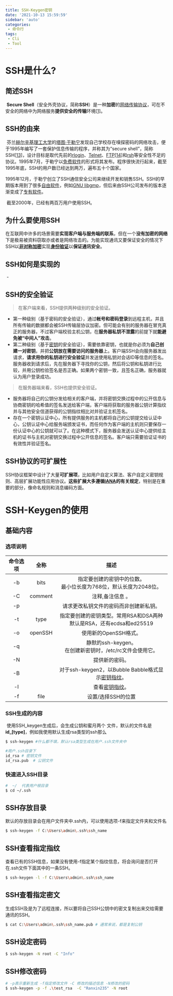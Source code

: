 ```yaml
---
title: SSH-Keygen密钥
date: '2021-10-13 15:59:59'
sidebar: 'auto'
categories:
 - 命令行
tags:
 - Cli
 - Tool
---
```


# SSH是什么?

## 简述SSH

​		**Secure Shell**（安全外壳协议，简称**SSH**）是一种**加密**的[网络传输协议](https://zh.wikipedia.org/wiki/网络传输协议)，可在不安全的网络中为网络服务**提供安全的传输**环境[[1\]](https://zh.wikipedia.org/wiki/Secure_Shell#cite_note-rfc4251-1)。

## SSH的由来

​		芬兰[赫尔辛基理工大学](https://zh.wikipedia.org/wiki/赫尔辛基理工大学)的[塔图·于勒宁](https://zh.wikipedia.org/wiki/塔图·于勒宁)发现自己学校存在嗅探密码的网络攻击，便于1995年编写了一套保护信息传输的程序，并称其为“secure shell”，简称SSH[[13\]](https://zh.wikipedia.org/wiki/Secure_Shell#cite_note-13)，设计目标是取代先前的[rlogin](https://zh.wikipedia.org/w/index.php?title=Rlogin&action=edit&redlink=1)、[Telnet](https://zh.wikipedia.org/wiki/Telnet)、[FTP](https://zh.wikipedia.org/wiki/FTP)[[14\]](https://zh.wikipedia.org/wiki/Secure_Shell#cite_note-14)和[rsh](https://zh.wikipedia.org/wiki/远程外壳)等安全性不足的协议。1995年7月，于勒宁以[免费软件](https://zh.wikipedia.org/wiki/免費軟體)的形式将其发布。程序很快流行起来，截至1995年底，SSH的用户数已经达到两万，遍布五十个国家。

​		1995年12月，于勒宁创立了SSH通信安全公司来继续开发和销售SSH。SSH的早期版本用到了很多[自由软件](https://zh.wikipedia.org/wiki/自由软件)，例如[GNU libgmp](https://zh.wikipedia.org/wiki/GNU多重精度运算库)，但后来由SSH公司发布的版本逐渐变成了[专有软件](https://zh.wikipedia.org/wiki/专有软件)。

​		截至2000年，已经有两百万用户使用SSH。

## 为什么要使用SSH

​		在互联网中许多的场景需要**实现客户端与服务端的联系**，但在一个**没有加密的网络**下是极易被资料窃取亦或者是网络攻击的。为能实现通讯又要保证安全的情况下SSH以[**非对称加密**](https://zh.wikipedia.org/wiki/非对称加密)实现[**身份验证**](https://zh.wikipedia.org/wiki/身份验证)以**保证通讯安全**。

## SSH如何是实现的

​		-

## SSH的安全验证

> 在客户端来看，SSH提供两种级别的安全验证。

- 第一种级别（基于密码的安全验证），通过**帐号和密码登录**到远程主机，并且所有传输的数据都会被SSH传输层协议加密。但可能会有别的服务器在冒充真正的服务器，不过客户端校验主机公钥，在**服务器私钥不泄露**的前提下就**能避免被“中间人”攻击**。
- 第二种级别（基于[密钥](https://zh.wikipedia.org/wiki/公开密钥加密)的安全验证），需要依靠密钥，也就是你必须为**自己创建一对密钥**，并把**公钥放在需要访问的服务器**上。客户端SSH会向服务器发出请求，**请求用你的私钥进行安全验证**并发送使用私钥对会话ID等信息的签名。服务器收到请求后，先在服务器下寻找你的公钥，然后将公钥和私钥进行比较，并用公钥检验签名是否正确。如果两个密钥一致，且签名正确，服务器就认为用户登录成功。

> 在服务器端来看，SSH也提供安全验证。

- 服务器将自己的公钥分发给相关的客户端，并将密钥交换过程中的公开信息与协商密钥的哈希值的签名发送给客户端，客户端将获取的服务器公钥计算指纹并与其他安全信道获得的公钥指纹相比对并验证主机签名。
- 存在一个密钥认证中心，所有提供服务的主机都将自己的公钥提交给认证中心，公钥认证中心给服务端颁发证书，而任何作为客户端的主机则只要保存一份认证中心的公钥就可以了。在这种模式下，服务器会发送认证中心提供给主机的证书与主机对密钥交换过程中公开信息的签名。客户端只需要验证证书的有效性并验证签名。

## SSH协议的可扩展性

​		SSH协议框架中设计了大量**可扩展项**，比如用户自定义算法、客户自定义密钥规则、高层扩展功能性应用协议。**这些扩展大多遵循[IANA](https://zh.wikipedia.org/wiki/IANA)的有关规定**，特别是在重要的部分，像命名规则和消息编码方面。

# SSH-Keygen的使用

## 基础内容

### 选项说明

|  命令选项   | 全称 |                             描述                             |
| :--------: | :---: | :----------------------------------------------------------: |
|  -b   | bits | 指定要创建的密钥中的位数。 <br />最小位长度为768位，默认长度为2048位。 |
| -C | comment |                         注释,备注信息 。                         |
|     -p     |  |            请求更改私钥文件的密码而非创建新私钥。            |
|     -t     | type |                    指定要创建的密钥类型。常用RSA和DSA两种<br />默认是RSA，还有ecdsa和ed25519                    |
|     -o     | openSSH |                    使用新的OpenSSH格式。                     |
|     -q     |  |   静默的ssh-keygen。 <br />在创建新密钥时，/etc/rc文件会使用它。   |
|     -N     |  |                        提供新的密码。                        |
|     -B     |  | 对于ssh-keygen2，以Bubble Babble格式显示[密钥指纹](https://zh.wikipedia.org/wiki/密钥指纹)。 |
|     -l     |  |   查看[密钥指纹](https://zh.wikipedia.org/wiki/密钥指纹)。   |
| -f | file | 设置/选择SSH的位置 |

### SSH生成的内容

​		使用SSH_keygen生成后，会生成公钥和蜜月两个 文件，默认的文件名是**id_[type]**，例如我使用默认生成rsa类型的ssh那么

```bash
$ ssh-keygen #什么都不填，默认rsa类型生成在用户.ssh文件夹中

#用户.ssh目录下
id_rsa # 密钥文件
id_rsa.pub  # 公钥文件
```

### 快速进入SSH目录

```bash
#  ~/  代表用户根目录
$ cd ~/.ssh
```

## SSH存放目录

​		默认的存放目录会在用户文件夹中.ssh内，可以使用选项-f来指定文件夹和文件名

```bash
$ ssh-keygen -f C:\Users\admin\.ssh\ssh_name
```

## SSH查看指定指纹

​		查看已有的SSH信息，如果没有使用-f指定某个指纹信息，将会询问是否打开在.ssh文件下面其中的一条SSH。

```bash
$ ssh-keygen -l -f C:\Users\admin\.ssh\ssh_name
```

## SSH查看指定密文

​		生成SSH及是为了远程连接，所以要将自己SSH公钥中的密文复制出来交给需要通讯的SSH。

```bash
$ cat C:\Users\admin\.ssh\ssh_name.pub # 通常来说，都是复制公钥
```

## SSH设定密码

```bash
$ ssh-keygen -N root -C "Info"
```

## SSH修改密码

```bash
# -p表示重新生成 -f指定修改文件 -C 修改的描述信息 -N修改的密码
$ ssh-keygen -p -f .\test_rsa  -C "Ranxin235" -N root
```

